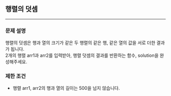 ## 행렬의 덧셈

---

### 문제 설명

행렬의 덧셈은 행과 열의 크기가 같은 두 행렬의 같은 행, 같은 열의 값을 서로 더한 결과가 됩니다. <br>
2개의 행렬 arr1과 arr2를 입력받아, 행렬 덧셈의 결과를 반환하는 함수, solution을 완성해주세요. <br>

### 제한 조건

- 행렬 arr1, arr2의 행과 열의 길이는 500을 넘지 않습니다. <br>
